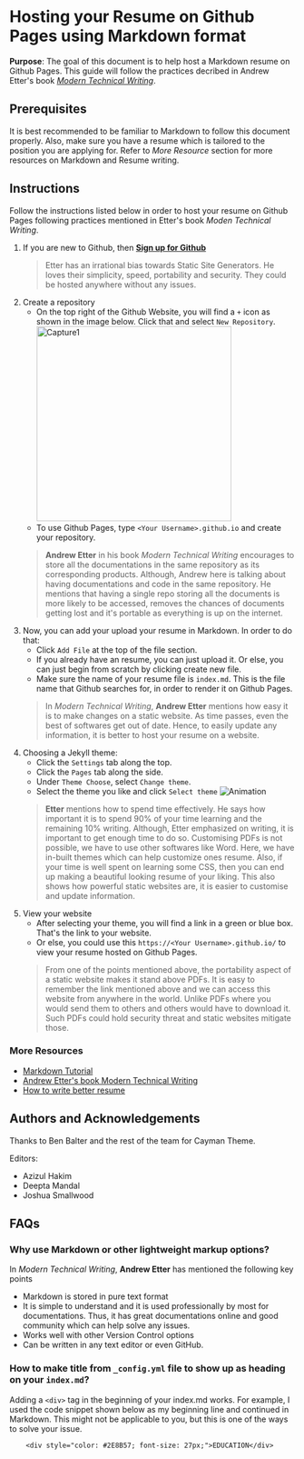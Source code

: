 # Hosting your Resume on Github Pages using Markdown format
**Purpose**: The goal of this document is to help host a Markdown resume on Github Pages. This guide will follow the practices decribed in Andrew Etter's book [*Modern Technical Writing*](https://www.amazon.ca/Modern-Technical-Writing-Introduction-Documentation-ebook/dp/B01A2QL9SS).

## Prerequisites
It is best recommended to be familiar to Markdown to follow this document properly. Also, make sure you have a resume which is tailored to the position you are applying for.
Refer to *More Resource* section for more resources on Markdown and Resume writing.

## Instructions
Follow the instructions listed below in order to host your resume on Github Pages following practices mentioned in Etter's book *Moden Technical Writing*.

1. If you are new to Github, then [**Sign up for Github**](https://github.com/signup?ref_cta=Sign+up&ref_loc=header+logged+out&ref_page=%2F&source=header-home)
    > Etter has an irrational bias towards Static Site Generators. He loves their simplicity, speed, portability and security. They could be hosted anywhere without any issues.
2. Create a repository
    - On the top right of the Github Website, you will find a `+` icon as shown in the image below. Click that and select `New Repository`.
      <img width="343" alt="Capture1" src="https://user-images.githubusercontent.com/102128579/159593482-38d966d0-ed9b-4252-9097-e119ea0968f0.PNG">
    - To use Github Pages, type `<Your Username>.github.io` and create your repository.
    > **Andrew Etter** in his book *Modern Technical Writing* encourages to store all the documentations in the same repository as its corresponding products. Although, Andrew here is talking about having documentations and code in the same repository. He mentions that having a single repo storing all the documents is more likely to be accessed, removes the chances of documents getting lost and it's portable as everything is up on the internet.
3. Now, you can add your upload your resume in Markdown. In order to do that:
    - Click `Add File` at the top of the file section.
    - If you already have an resume, you can just upload it. Or else, you can just begin from scratch by clicking create new file.
    - Make sure the name of your resume file is `index.md`. This is the file name that Github searches for, in order to render it on Github Pages.
    > In *Modern Technical Writing*, **Andrew Etter** mentions how easy it is to make changes on a static website. As time passes, even the best of softwares get out of date. Hence, to easily update any information, it is better to host your resume on a website.
4. Choosing a Jekyll theme:
    - Click the `Settings` tab along the top.
    - Click the `Pages` tab along the side.
    - Under `Theme Choose`, select `Change theme`.
    - Select the theme you like and click `Select theme`
      ![Animation](https://user-images.githubusercontent.com/102128579/159598822-cf1463bf-b168-46a0-b0a3-fed2a336247e.gif)
    > **Etter** mentions how to spend time effectively. He says how important it is to spend 90% of your time learning and the remaining 10% writing. Although, Etter emphasized on writing, it is important to get enough time to do so. Customising PDFs is not possible, we have to use other softwares like Word. Here, we have in-built themes which can help customize ones resume. Also, if your time is well spent on learning some CSS, then you can end up making a beautiful looking resume of your liking. This also shows how powerful static websites are, it is easier to customise and update information.
5. View your website
    - After selecting your theme, you will find a link in a green or blue box. That's the link to your website. 
    - Or else, you could use this `https://<Your Username>.github.io/` to view your resume hosted on Github Pages.
    > From one of the points mentioned above, the portability aspect of a static website makes it stand above PDFs. It is easy to remember the link mentioned above and we can access this website from anywhere in the world. Unlike PDFs where you would send them to others and others would have to download it. Such PDFs could hold security threat and static websites mitigate those.
### More Resources
- [Markdown Tutorial](https://www.markdowntutorial.com/)
- [Andrew Etter's book Modern Technical Writing](https://www.amazon.ca/Modern-Technical-Writing-Introduction-Documentation-ebook/dp/B01A2QL9SS)
- [How to write better resume](https://www.jobbank.gc.ca/findajob/resources/write-good-resume)


## Authors and Acknowledgements
Thanks to Ben Balter and the rest of the team for Cayman Theme.

Editors:
- Azizul Hakim
- Deepta Mandal
- Joshua Smallwood

## FAQs
### Why use Markdown or other lightweight markup options?
In *Modern Technical Writing*, **Andrew Etter** has mentioned the following key points 
- Markdown is stored in pure text format
- It is simple to understand and it is used professionally by most for documentations. Thus, it has great documentations online and good community which can help solve any issues.
- Works well with other Version Control options
- Can be written in any text editor or even GitHub. 

### How to make title from `_config.yml` file to show up as heading on your `index.md`?
Adding a `<div>` tag in the beginning of your index.md works. For example, I used the code snippet shown below as my beginning line and continued in Markdown. This might not be applicable to you, but this is one of the ways to solve your issue.
        
        <div style="color: #2E8B57; font-size: 27px;">EDUCATION</div>
